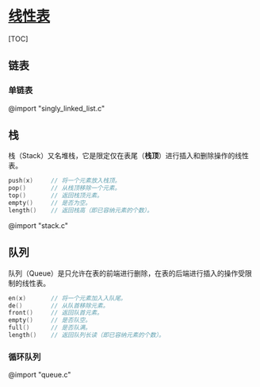 <link rel="stylesheet" href="https://zhmhbest.gitee.io/hellomathematics/style/index.css">
<script src="https://zhmhbest.gitee.io/hellomathematics/style/index.js"></script>

# [线性表](../index.html)

[TOC]

## 链表

### 单链表

@import "singly_linked_list.c"

## 栈

栈（Stack）又名堆栈，它是限定仅在表尾（**栈顶**）进行插入和删除操作的线性表。

```CPP
push(x)     // 将一个元素放入栈顶。
pop()       // 从栈顶移除一个元素。
top()       // 返回栈顶元素。
empty()     // 是否为空。
length()    // 返回栈高（即已容纳元素的个数）。
```

@import "stack.c"

## 队列

队列（Queue）是只允许在表的前端进行删除，在表的后端进行插入的操作受限制的线性表。

```CPP
en(x)       // 将一个元素加入入队尾。
de()        // 从队首移除元素。
front()     // 返回队首元素。
empty()     // 是否队空。
full()      // 是否队满。
length()    // 返回队列长读（即已容纳元素的个数）。
```

### 循环队列

@import "queue.c"
